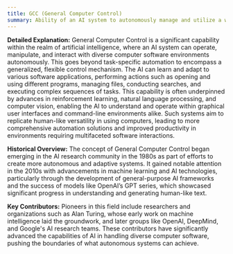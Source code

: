 ```yaml
---
title: GCC (General Computer Control)
summary: Ability of an AI system to autonomously manage and utilize a wide range of computer software and systems without specific programming for each individual task.
---
```

**Detailed Explanation:** General Computer Control is a significant capability within the realm of artificial intelligence, where an AI system can operate, manipulate, and interact with diverse computer software environments autonomously. This goes beyond task-specific automation to encompass a generalized, flexible control mechanism. The AI can learn and adapt to various software applications, performing actions such as opening and using different programs, managing files, conducting searches, and executing complex sequences of tasks. This capability is often underpinned by advances in reinforcement learning, natural language processing, and computer vision, enabling the AI to understand and operate within graphical user interfaces and command-line environments alike. Such systems aim to replicate human-like versatility in using computers, leading to more comprehensive automation solutions and improved productivity in environments requiring multifaceted software interactions.

**Historical Overview:** The concept of General Computer Control began emerging in the AI research community in the 1980s as part of efforts to create more autonomous and adaptive systems. It gained notable attention in the 2010s with advancements in machine learning and AI technologies, particularly through the development of general-purpose AI frameworks and the success of models like OpenAI’s GPT series, which showcased significant progress in understanding and generating human-like text.

**Key Contributors:** Pioneers in this field include researchers and organizations such as Alan Turing, whose early work on machine intelligence laid the groundwork, and later groups like OpenAI, DeepMind, and Google's AI research teams. These contributors have significantly advanced the capabilities of AI in handling diverse computer software, pushing the boundaries of what autonomous systems can achieve.